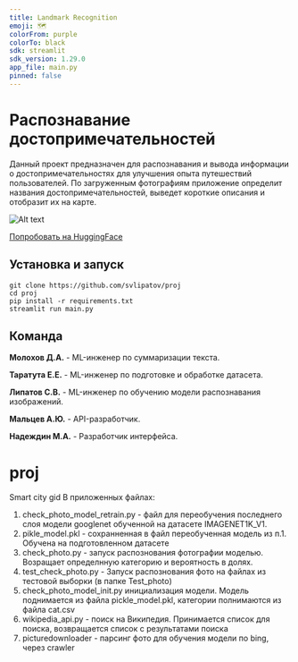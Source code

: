 ```yaml
---
title: Landmark Recognition
emoji: 🗺️
colorFrom: purple
colorTo: black
sdk: streamlit
sdk_version: 1.29.0
app_file: main.py
pinned: false
---
```

# Распознавание достопримечательностей

Данный проект предназначен для распознавания и вывода информации о достопримечательностях для улучшения опыта путешествий пользователей. По загруженным фотографиям приложение определит названия достопримечательностей, выведет короткие описания и отобразит их на карте.

![Alt text](images/demonstration.gif)

[Попробовать на HuggingFace](https://huggingface.co/spaces/molokhovdmitry/landmark_recognition)



## Установка и запуск

```
git clone https://github.com/svlipatov/proj
cd proj
pip install -r requirements.txt
streamlit run main.py
```

## Команда

**Молохов Д.А.** - ML-инженер по суммаризации текста.

**Таратута Е.Е.** - ML-инженер по подготовке и обработке датасета.

**Липатов С.В.** - ML-инженер по обучению модели распознавания изображений.

**Мальцев А.Ю.** - API-разработчик.

**Надеждин М.А.** - Разработчик интерфейса.



# proj
Smart city gid
В приложенных файлах:
1. check_photo_model_retrain.py - файл для переобучения последнего слоя модели googlenet обученной на датасете IMAGENET1K_V1.
2. pikle_model.pkl  - сохранненная в файл переобученная модель из п.1. Обучена на подготовленном датасете
3. check_photo.py - запуск распознования фотографии моделью. Возращает определнную категорию и вероятность в долях.
4. test_check_photo.py - Запуск распознования фото на файлах из тестовой выборки (в папке Test_photo)
5. check_photo_model_init.py инициализация модели. Модель поднимается из файла pickle_model.pkl, категории полнимаются из файла cat.csv
6. wikipedia_api.py - поиск на Википедия. Принимается список для поиска, возвращается список с результатами поиска
7. picturedownloader - парсинг фото для обучения модели по bing, через crawler

